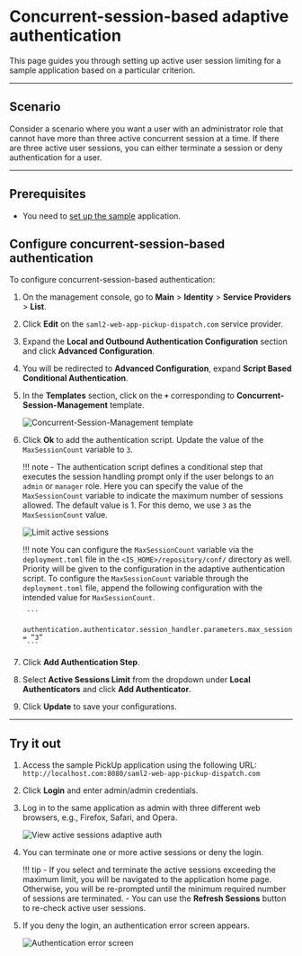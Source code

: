 # Concurrent-session-based adaptive authentication

This page guides you through setting up active user session limiting for a sample application based on a particular criterion.

----

## Scenario

Consider a scenario where you want a user with an administrator role that cannot have more than three active concurrent session at a time. If there are three active user sessions, you can either terminate a session or deny authentication for a user.

----

## Prerequisites

- You need to [set up the sample]({{base_path}}/guides/adaptive-auth/adaptive-auth-overview/#set-up-the-sample) application.

## Configure concurrent-session-based authentication

To configure concurrent-session-based authentication:

1. On the management console, go to **Main** > **Identity** > **Service Providers** > **List**.

2. Click **Edit** on the `saml2-web-app-pickup-dispatch.com` service provider.

3. Expand the **Local and Outbound Authentication Configuration** section and click **Advanced Configuration**.

4. You will be redirected to **Advanced Configuration**, expand **Script Based Conditional Authentication**.

5. In the **Templates** section, click on the **`+`** corresponding to **Concurrent-Session-Management** template.

    ![Concurrent-Session-Management template]({{base_path}}/assets/img/samples/limit-active-sessions-template.png)

6. Click **Ok** to add the authentication script. Update the value of the `MaxSessionCount` variable to `3`.

    !!! note
        - The authentication script defines a conditional step that executes the session handling prompt only if the user belongs to an `admin` or `manager` role. Here you can specify the value of the `MaxSessionCount` variable to indicate the maximum number of sessions allowed. The default value is 1. For this demo, we use `3` as the `MaxSessionCount` value.

    ![Limit active sessions]({{base_path}}/assets/img/samples/limit-active-sessions.png)

    !!! note
        You can configure the `MaxSessionCount` variable via the `deployment.toml` file in the  `<IS_HOME>/repository/conf/` directory as well. Priority will be given to the configuration in the adaptive authentication script. To configure the `MaxSessionCount` variable through the `deployment.toml` file, append the following configuration with the intended value for `MaxSessionCount`.

        ```
        authentication.authenticator.session_handler.parameters.max_session_count = “3”
        ```

6. Click **Add Authentication Step**.

7. Select **Active Sessions Limit** from the dropdown under **Local Authenticators** and click **Add Authenticator**.

8. Click **Update** to save your configurations.

----

## Try it out

1. Access the sample PickUp application using the following URL: `http://localhost.com:8080/saml2-web-app-pickup-dispatch.com`

2. Click **Login** and enter admin/admin credentials.

3. Log in to the same application as admin with three different web browsers, e.g., Firefox, Safari, and Opera.

    ![View active sessions adaptive auth]({{base_path}}/assets/img/samples/view-active-sessions-adaptive-auth.png)

4. You can terminate one or more active sessions or deny the login.

    !!! tip
        -   If you select and terminate the active sessions exceeding the maximum limit, you will be navigated to the application home page. Otherwise, you will be re-prompted until the minimum required number of sessions are terminated. 
        -   You can use the **Refresh Sessions** button to re-check active user sessions.

5. If you deny the login, an authentication error screen appears.

    ![Authentication error screen]({{base_path}}/assets/img/samples/authentication-error.png)
